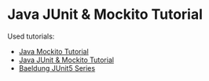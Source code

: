 # Java JUnit & Mockito Tutorial

Used tutorials: 
- [Java Mockito Tutorial](https://www.youtube.com/watch?v=d2KwvXQgQx4)
- [Java JUnit & Mockito Tutorial](https://www.youtube.com/watch?v=0ZtU3X9n6tI)
- [Baeldung JUnit5 Series](https://www.baeldung.com/junit-5) 

